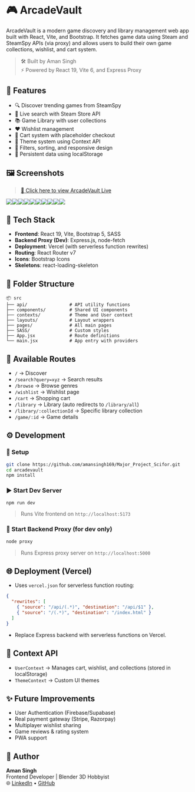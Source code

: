# 🎮 ArcadeVault

ArcadeVault is a modern game discovery and library management web app built with React, Vite, and Bootstrap. It fetches game data using Steam and SteamSpy APIs (via proxy) and allows users to build their own game collections, wishlist, and cart system.

> 🛠 Built by Aman Singh  
> ⚡ Powered by React 19, Vite 6, and Express Proxy

## 🚀 Features

- 🔍 Discover trending games from SteamSpy
- 🔎 Live search with Steam Store API
- 📚 Game Library with user collections
- ❤️ Wishlist management
- 🛒 Cart system with placeholder checkout
- 🎨 Theme system using Context API
- 🔧 Filters, sorting, and responsive design
- 🧠 Persistent data using localStorage

## 🖼 Screenshots

> [🚀 Click here to view ArcadeVault Live](https://arcadevault.vercel.app)

<div style="display: flex; flex-wrap: wrap;">
  <img src="./src/assets/Screenshot 1.png" style="max-width: 500px"/>
  <img src="./src/assets/Screenshot 2.png" style="max-width: 500px"/>
  <img src="./src/assets/Screenshot 3.png" style="max-width: 500px"/>
  <img src="./src/assets/Screenshot 4.png" style="max-width: 500px"/>
  <img src="./src/assets/Screenshot 5.png" style="max-width: 500px"/>
  <img src="./src/assets/Screenshot 6.png" style="max-width: 500px"/>
  <img src="./src/assets/Screenshot 7.png" style="max-width: 500px"/>
  <img src="./src/assets/Screenshot 8.png" style="max-width: 500px"/>
  <img src="./src/assets/Screenshot 9.png" style="max-width: 500px"/>
  <img src="./src/assets/Screenshot 10.png" style="max-width: 500px"/>
</div>

## 🧱 Tech Stack

- **Frontend**: React 19, Vite, Bootstrap 5, SASS
- **Backend Proxy (Dev)**: Express.js, node-fetch
- **Deployment**: Vercel (with serverless function rewrites)
- **Routing**: React Router v7
- **Icons**: Bootstrap Icons
- **Skeletons**: react-loading-skeleton

## 📂 Folder Structure

```
📦 src
├── api/                # API utility functions
├── components/         # Shared UI components
├── contexts/           # Theme and User context
├── layouts/            # Layout wrappers
├── pages/              # All main pages
├── SASS/               # Custom styles
├── App.jsx             # Route definitions
└── main.jsx            # App entry with providers
```

## 🧩 Available Routes

- `/` → Discover
- `/search?query=xyz` → Search results
- `/browse` → Browse genres
- `/wishlist` → Wishlist page
- `/cart` → Shopping cart
- `/library` → Library (auto redirects to `/library/all`)
- `/library/:collectionId` → Specific library collection
- `/game/:id` → Game details

## ⚙️ Development

### 🔧 Setup

```bash
git clone https://github.com/amansingh169/Major_Project_Scifor.git
cd arcadevault
npm install
```

### ▶️ Start Dev Server

```bash
npm run dev
```

> Runs Vite frontend on `http://localhost:5173`

### 🔁 Start Backend Proxy (for dev only)

```bash
node proxy
```

> Runs Express proxy server on `http://localhost:5000`

## 🌐 Deployment (Vercel)

- Uses `vercel.json` for serverless function routing:

```json
{
  "rewrites": [
    { "source": "/api/(.*)", "destination": "/api/$1" },
    { "source": "/(.*)", "destination": "/index.html" }
  ]
}
```

- Replace Express backend with serverless functions on Vercel.

## 🧠 Context API

- `UserContext` → Manages cart, wishlist, and collections (stored in localStorage)
- `ThemeContext` → Custom UI themes

## ✨ Future Improvements

- User Authentication (Firebase/Supabase)
- Real payment gateway (Stripe, Razorpay)
- Multiplayer wishlist sharing
- Game reviews & rating system
- PWA support

## 👤 Author

**Aman Singh**  
Frontend Developer | Blender 3D Hobbyist  
🌐 [LinkedIn](https://www.linkedin.com/in/aman-singh-b69a7120b/) • [GitHub](https://github.com/amansingh169)
